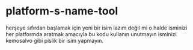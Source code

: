 # platform-s-name-tool
herşeye sıfırdan başlamak için yeni bir isim lazım değil mi o halde isminizi her platformda aratmak amacıyla bu kodu kullanın unutmayın isminizi kemosalvo gibi pislik bir isim yapmayın.
